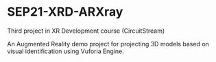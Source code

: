# SEP21-XRD-ARXray

Third project in XR Development course (CircuitStream)

An Augmented Reality demo project for projecting 3D models based on visual identification using Vuforia Engine.
